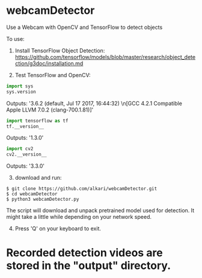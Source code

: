 webcamDetector
==============

Use a Webcam with OpenCV and TensorFlow to detect objects


To use:

1. Install TensorFlow Object Detection: https://github.com/tensorflow/models/blob/master/research/object_detection/g3doc/installation.md


2. Test TensorFlow and OpenCV:

```python
import sys
sys.version
```
Outputs: '3.6.2 (default, Jul 17 2017, 16:44:32) \n[GCC 4.2.1 Compatible Apple LLVM 7.0.2 (clang-700.1.81)]'
    
```python
import tensorflow as tf
tf.__version__
```
Outputs: '1.3.0'

```python
import cv2
cv2.__version__
```
Outputs: '3.3.0'


3. download and run:

```
$ git clone https://github.com/alkari/webcamDetector.git
$ cd webcamDetector
$ python3 webcamDetector.py
```

The script will download and unpack pretrained model used for detection. It might take a little while depending on your network speed.

4. Press 'Q' on your keyboard to exit.

# Recorded detection videos are stored in the "output" directory.

